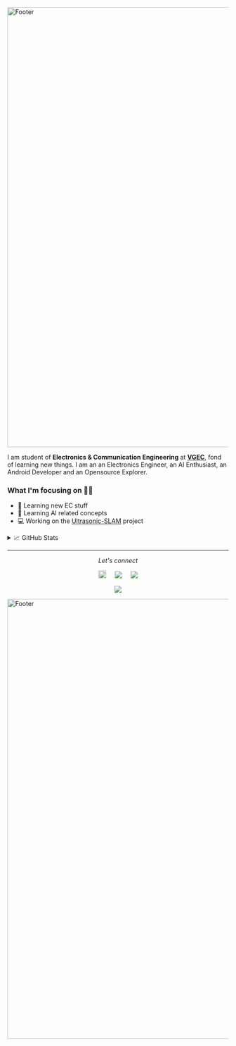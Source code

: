 <img src="https://github.com/PatelVatsalB21/PatelVatsalB21/blob/main/profileIntro.svg" alt="Footer" width="1000">

I am student of **Electronics & Communication Engineering** at **[VGEC](https://www.vgecg.ac.in/)**, fond of learning new things. I am an an Electronics Engineer, an AI Enthusiast, an Android Developer and an Opensource Explorer.


### What I'm focusing on 👨‍💻
- 📱  Learning new EC stuff
- 🤖 Learning AI related concepts 
- 💻 Working on the [Ultrasonic-SLAM](https://github.com/PatelVatsalB21/Ultrasonic-SLAM) project 


<details >
    <summary> &#x1f4c8; GitHub Stats </summary>
    <br>
    <p align="left">
      <img src="https://github-readme-stats.vercel.app/api?username=patelvatsalb21&show_icons=true&theme=default"/>
    </p>
</details>

<hr>
<p align="center">
  <i>Let's connect</i>

  <p align="center">
      <a href="https://patelvatsalb21.github.io/" alt="Portfolio"><img src="https://github.com/PatelVatsalB21/PatelVatsalB21/blob/main/portfolio.png" width="18px"></a>
      &nbsp;&nbsp;&nbsp; <a href="https://twitter.com/VatsalP68888638" alt="Twitter"><img src="http://i.imgur.com/wWzX9uB.png"></a>
      &nbsp;&nbsp;&nbsp; <a href="https://www.linkedin.com/in/vatsal-patel-919691193/" alt="Linkedin"><img src="https://github.com/PatelVatsalB21/PatelVatsalB21/blob/main/linkedin-3-16.png"></a>
  </p>
  
   <p align="center">
    <a href="https://visitor-badge.glitch.me/badge?page_id=PatelVatsalB21.PatelVatsalB21">
      <img align="center" src="https://visitor-badge.glitch.me/badge?page_id=PatelVatsalB21.PatelVatsalB21">
    </a>
  </p>
  
</p>
<img src="https://github.com/PatelVatsalB21/PatelVatsalB21/blob/main/profile%20bottom.svg" alt="Footer" width="1000">

